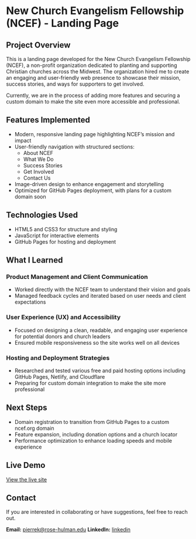 # New Church Evangelism Fellowship (NCEF) - Landing Page

## Project Overview  
This is a landing page developed for the New Church Evangelism Fellowship (NCEF), a non-profit organization dedicated to planting and supporting Christian churches across the Midwest. The organization hired me to create an engaging and user-friendly web presence to showcase their mission, success stories, and ways for supporters to get involved.

Currently, we are in the process of adding more features and securing a custom domain to make the site even more accessible and professional.

## Features Implemented  
- Modern, responsive landing page highlighting NCEF’s mission and impact  
- User-friendly navigation with structured sections:  
  - About NCEF  
  - What We Do  
  - Success Stories  
  - Get Involved  
  - Contact Us  
- Image-driven design to enhance engagement and storytelling  
- Optimized for GitHub Pages deployment, with plans for a custom domain soon  

## Technologies Used  
- HTML5 and CSS3 for structure and styling  
- JavaScript for interactive elements  
- GitHub Pages for hosting and deployment  

## What I Learned  

### Product Management and Client Communication  
- Worked directly with the NCEF team to understand their vision and goals  
- Managed feedback cycles and iterated based on user needs and client expectations  

### User Experience (UX) and Accessibility  
- Focused on designing a clean, readable, and engaging user experience for potential donors and church leaders  
- Ensured mobile responsiveness so the site works well on all devices  

### Hosting and Deployment Strategies  
- Researched and tested various free and paid hosting options including GitHub Pages, Netlify, and Cloudflare  
- Preparing for custom domain integration to make the site more professional  

## Next Steps  
- Domain registration to transition from GitHub Pages to a custom ncef.org domain  
- Feature expansion, including donation options and a church locator  
- Performance optimization to enhance loading speeds and mobile experience  

## Live Demo  
[View the live site](https://rhit-pierrek.github.io/NCEF-landing-page/)  

## Contact  
If you are interested in collaborating or have suggestions, feel free to reach out.  

**Email:** pierrek@rose-hulman.edu
**LinkedIn:** [linkedin](https://www.linkedin.com/in/kayden-pierre-610885120/)
